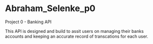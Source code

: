 # Abraham_Selenke_p0
Project 0 - Banking API

This API is designed and build to assit users on managing their banks accounts and keeping an accurate record of transcations for each user.


